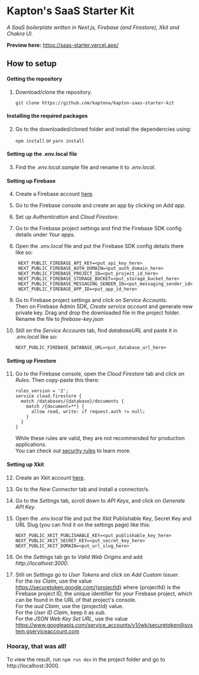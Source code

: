 # Kapton's SaaS Starter Kit
*A SaaS boilerplate written in Next.js, Firebase (and Firestore), Xkit and Chakra UI.*

**Preview here:** https://saas-starter.vercel.app/ 

## How to setup

#### Getting the repository

1. Download/clone the repository.
    
    `git clone https://github.com/kaptona/kapton-saas-starter-kit`

#### Installing the required packages

2. Go to the downloaded/cloned folder and install the dependencies using:
    
    `npm install` or `yarn install`

#### Setting up the .env.local file

3. Find the *.env.local.sample* file and rename it to *.env.local*.

#### Setting up Firebase

4. Create a Firebase account [here](https://firebase.google.com/).

5. Go to the Firebase console and create an app by clicking on *Add app*.

6. Set up *Authentication* and *Cloud Firestore*.

7. Go to the Firebase project settings and find the Firebase SDK config details under *Your apps*.

8. Open the *.env.local* file and put the Firebase SDK config details there like so:

        NEXT_PUBLIC_FIREBASE_API_KEY=<put_api_key_here>
        NEXT_PUBLIC_FIREBASE_AUTH_DOMAIN=<put_auth_domain_here>
        NEXT_PUBLIC_FIREBASE_PROJECT_ID=<put_project_id_here>
        NEXT_PUBLIC_FIREBASE_STORAGE_BUCKET=<put_storage_bucket_here>
        NEXT_PUBLIC_FIREBASE_MESSAGING_SENDER_ID=<put_messaging_sender_id>
        NEXT_PUBLIC_FIREBASE_APP_ID=<put_app_id_here>
        
9. Go to Firebase project settings and click on *Service Accounts*.<br>
Then on Firebase Admin SDK, *Create service account* and generate new private key. Drag and drop the downloaded file in the project folder.<br>
Rename the file to *firebase-key.json*

10. Still on the *Service Accounts* tab, find *databaseURL* and paste it in *.env.local* like so: 

        NEXT_PUBLIC_FIREBASE_DATABASE_URL=<put_database_url_here>

#### Setting up Firestore
11. Go to the Firebase console, open the  *Cloud Firestore* tab and click on *Rules*. Then copy-paste this there:
        
        rules_version = '2';
        service cloud.firestore {
          match /databases/{database}/documents {
            match /{document=**} {
              allow read, write: if request.auth != null;
            }
          }
        }
        
    While these rules are valid, they are not recommended for production applications.<br>
    You can check out [security rules](https://firebase.google.com/docs/firestore/security/get-started) to learn more.

#### Setting up Xkit

12. Create an Xkit account [here](https://xkit.co/).

13. Go to the *New Connector* tab and install a connector/s.

14. Go to the *Settings* tab, scroll down to *API Keys*, and click on *Generate API Key*. 

15. Open the *.env.local* file and put the Xkit Publishable Key, Secret Key and URL Slug (you can find it on the settings page) like this:
        
        NEXT_PUBLIC_XKIT_PUBLISHABLE_KEY=<put_publishable_key_here>
        NEXT_PUBLIC_XKIT_SECRET_KEY=<put_secret_key_here>
        NEXT_PUBLIC_XKIT_DOMAIN=<put_url_slug_here>
        
16. On the *Settings* tab go to *Valid Web Origins* and add *http://localhost:3000*.

17. Still on *Settings* go to *User Tokens* and click on *Add Custom Issuer*.<br>
For the *iss Claim*, use the value https://securetoken.google.com/{projectId} where {projectId} is the Firebase project ID, the unique identifier for your Firebase project, which can be found in the URL of that project's console.<br>
For the *aud Claim*, use the {projectId} value.<br>
For the *User ID Claim*, keep it as *sub*.<br>
For the *JSON Web Key Set URL*, use the value https://www.googleapis.com/service_accounts/v1/jwk/securetoken@system.gserviceaccount.com
        
### Hooray, that was all!<br>
To view the result, run `npm run dev` in the project folder and go to http://localhost:3000.
